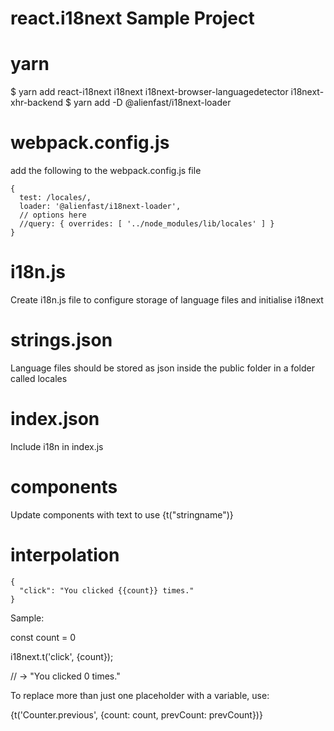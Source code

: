 # react.i18next Sample Project

# yarn
$ yarn add react-i18next i18next i18next-browser-languagedetector i18next-xhr-backend
$ yarn add -D @alienfast/i18next-loader

# webpack.config.js
add the following to the webpack.config.js file


    {
      test: /locales/,
      loader: '@alienfast/i18next-loader',
      // options here
      //query: { overrides: [ '../node_modules/lib/locales' ] }
    }

# i18n.js
Create i18n.js file to configure storage of language files and initialise i18next

# strings.json
Language files should be stored as json inside the public folder in a folder called locales

# index.json
Include i18n in index.js

# components
Update components with text to use {t("stringname")}

# interpolation


    {
      "click": "You clicked {{count}} times."
    }


Sample:


const count = 0

i18next.t('click', {count});

// -> "You clicked 0 times."

To replace more than just one placeholder with a variable, use:

<p>{t('Counter.previous', {count: count, prevCount: prevCount})}</p>


